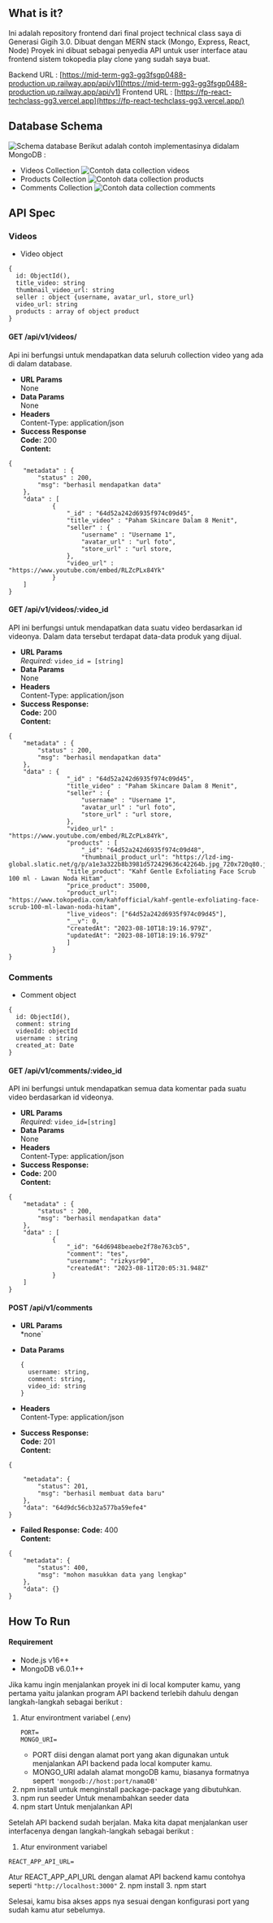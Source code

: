 ## What is it?

Ini adalah repository frontend dari final project technical class saya di Generasi Gigih 3.0. Dibuat dengan MERN stack (Mongo, Express, React, Node) Proyek ini dibuat sebagai penyedia API untuk user interface atau frontend sistem tokopedia play clone yang sudah saya buat.

Backend URL : [https://mid-term-gg3-gg3fsgp0488-production.up.railway.app/api/v1](https://mid-term-gg3-gg3fsgp0488-production.up.railway.app/api/v1)
Frontend URL : [https://fp-react-techclass-gg3.vercel.app](https://fp-react-techclass-gg3.vercel.app/)

## Database Schema

![Schema database](https://ik.imagekit.io/rizkysr90/kakakak_ziV1WYuYI.jpg)
Berikut adalah contoh implementasinya didalam MongoDB :

- Videos Collection
  ![Contoh data collection videos](https://ik.imagekit.io/rizkysr90/Screenshot%20%28773ssss%29__vXEnq14q.jpg)
- Products Collection
  ![Contoh data collection products](https://ik.imagekit.io/rizkysr90/Screenshot%20%28774%29_ZHLPFI8NL.png?updatedAt=1691996586631)
- Comments Collection
  ![Contoh data collection comments](https://ik.imagekit.io/rizkysr90/Screenshot%20%28775%29_edWi9HQfw.png)

## API Spec

### Videos

- Video object

```
{
  id: ObjectId(),
  title_video: string
  thumbnail_video_url: string
  seller : object {username, avatar_url, store_url}
  video_url: string
  products : array of object product
}
```

#### GET /api/v1/videos/

Api ini berfungsi untuk mendapatkan data seluruh collection video yang ada di dalam database.

- **URL Params**  
   None
- **Data Params**  
  None
- **Headers**  
  Content-Type: application/json
- **Success Response**  
  **Code:** 200  
  **Content:**

```
{
	"metadata" : {
		"status" : 200,
		"msg": "berhasil mendapatkan data"
	},
	"data" : [
			{
				"_id" : "64d52a242d6935f974c09d45",
				"title_video" : "Paham Skincare Dalam 8 Menit",
				"seller" : {
					"username" : "Username 1",
					"avatar_url" : "url foto",
					"store_url" : "url store,
				},
				"video_url" : "https://www.youtube.com/embed/RLZcPLx84Yk"
			}
	]
}
```

#### GET /api/v1/videos/:video_id

API ini berfungsi untuk mendapatkan data suatu video berdasarkan id videonya. Dalam data tersebut terdapat data-data produk yang dijual.

- **URL Params**  
  _Required:_ `video_id = [string]`
- **Data Params**  
  None
- **Headers**  
  Content-Type: application/json
- **Success Response:**  
  **Code:** 200  
   **Content:**

```
{
	"metadata" : {
		"status" : 200,
		"msg": "berhasil mendapatkan data"
	},
	"data" : {
				"_id" : "64d52a242d6935f974c09d45",
				"title_video" : "Paham Skincare Dalam 8 Menit",
				"seller" : {
					"username" : "Username 1",
					"avatar_url" : "url foto",
					"store_url" : "url store,
				},
				"video_url" : "https://www.youtube.com/embed/RLZcPLx84Yk",
				"products" : [
					"_id": "64d52a242d6935f974c09d48",
					"thumbnail_product_url": "https://lzd-img-global.slatic.net/g/p/a1e3a322b8b3981d572429636c42264b.jpg_720x720q80.jpg",
				"title_product": "Kahf Gentle Exfoliating Face Scrub 100 ml - Lawan Noda Hitam",
				"price_product": 35000,
				"product_url": "https://www.tokopedia.com/kahfofficial/kahf-gentle-exfoliating-face-scrub-100-ml-lawan-noda-hitam",
				"live_videos": ["64d52a242d6935f974c09d45"],
				"__v": 0,
				"createdAt": "2023-08-10T18:19:16.979Z",
				"updatedAt": "2023-08-10T18:19:16.979Z"
				]
			}
}
```

### Comments

- Comment object

```
{
  id: ObjectId(),
  comment: string
  videoId: objectId
  username : string
  created_at: Date
}
```

#### GET /api/v1/comments/:video_id

API ini berfungsi untuk mendapatkan semua data komentar pada suatu video berdasarkan id videonya.

- **URL Params**  
  _Required:_ `video_id=[string]`
- **Data Params**  
  None
- **Headers**  
  Content-Type: application/json
- **Success Response:**
- **Code:** 200  
  **Content:**

```
{
	"metadata" : {
		"status" : 200,
		"msg": "berhasil mendapatkan data"
	},
	"data" : [
			{
				"_id": "64d6948beaebe2f78e763cb5",
				"comment": "tes",
				"username": "rizkysr90",
				"createdAt": "2023-08-11T20:05:31.948Z"
			}
	]
}
```

#### POST /api/v1/comments

- **URL Params**  
  \*none`
- **Data Params**

  ```
  {
    username: string,
    comment: string,
    video_id: string
  }

  ```

- **Headers**  
  Content-Type: application/json
- **Success Response:**  
  **Code:** 201  
   **Content:**

```
{

	"metadata": {
		"status": 201,
		"msg": "berhasil membuat data baru"
	},
	"data": "64d9dc56cb32a577ba59efe4"
}

```

- **Failed Response:**
  **Code:** 400  
  **Content:**

```
{
	"metadata": {
		"status": 400,
		"msg": "mohon masukkan data yang lengkap"
	},
	"data": {}
}
```

## How To Run

#### Requirement

- Node.js v16++
- MongoDB v6.0.1++

Jika kamu ingin menjalankan proyek ini di local komputer kamu, yang pertama yaitu jalankan program API backend terlebih dahulu dengan langkah-langkah sebagai berikut :

1.  Atur environtment variabel (.env)
    ```
    PORT=
    MONGO_URI=
    ```
    - PORT diisi dengan alamat port yang akan digunakan untuk menjalankan API backend pada local komputer kamu.
    - MONGO_URI adalah alamat mongoDB kamu, biasanya formatnya sepert `'mongodb://host:port/namaDB'`
2.  npm install
    untuk menginstall package-package yang dibutuhkan.
3.  npm run seeder
    Untuk menambahkan seeder data
4.  npm start
    Untuk menjalankan API

Setelah API backend sudah berjalan. Maka kita dapat menjalankan user interfacenya dengan langkah-langkah sebagai berikut :

1. Atur environment variabel

```
REACT_APP_API_URL=
```

Atur REACT_APP_API_URL dengan alamat API backend kamu contohya seperti `"http://localhost:3000"` 2. npm install 3. npm start

Selesai, kamu bisa akses apps nya sesuai dengan konfigurasi port yang sudah kamu atur sebelumya.
